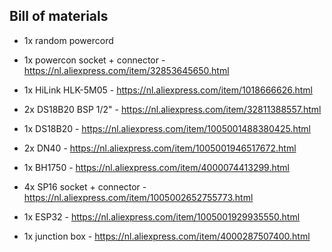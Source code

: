 ## Bill of materials

- 1x random powercord
- 1x powercon socket + connector - https://nl.aliexpress.com/item/32853645650.html
- 1x HiLink HLK-5M05 - https://nl.aliexpress.com/item/1018666626.html

- 2x DS18B20 BSP 1/2" - https://nl.aliexpress.com/item/32811388557.html
- 1x DS18B20 - https://nl.aliexpress.com/item/1005001488380425.html
- 2x DN40 - https://nl.aliexpress.com/item/1005001946517672.html
- 1x BH1750 - https://nl.aliexpress.com/item/4000074413299.html
- 4x SP16 socket + connector - https://nl.aliexpress.com/item/1005002652755773.html

- 1x ESP32 - https://nl.aliexpress.com/item/1005001929935550.html
- 1x junction box - https://nl.aliexpress.com/item/4000287507400.html